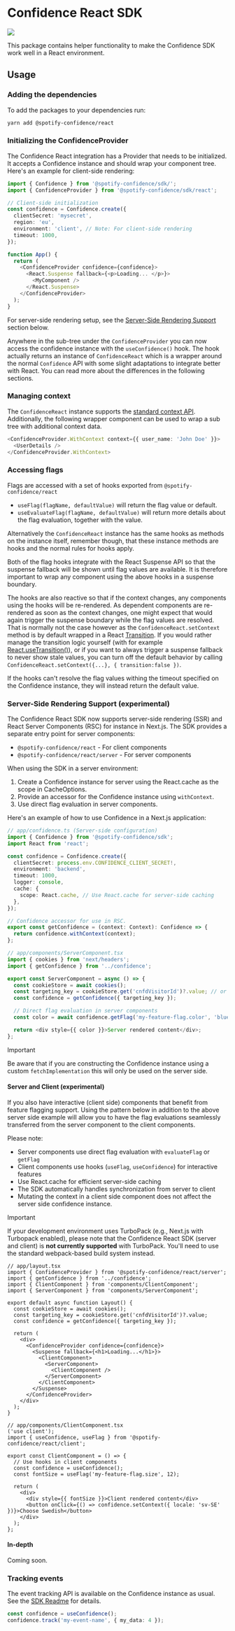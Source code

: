 # Confidence React SDK

![](https://img.shields.io/badge/lifecycle-beta-a0c3d2.svg)

This package contains helper functionality to make the Confidence SDK work well in a React environment.

## Usage

### Adding the dependencies

To add the packages to your dependencies run:

```sh
yarn add @spotify-confidence/react
```

### Initializing the ConfidenceProvider

The Confidence React integration has a Provider that needs to be initialized. It accepts a Confidence instance and should wrap your component tree. Here's an example for client-side rendering:

```ts
import { Confidence } from '@spotify-confidence/sdk/';
import { ConfidenceProvider } from '@spotify-confidence/sdk/react';

// Client-side initialization
const confidence = Confidence.create({
  clientSecret: 'mysecret',
  region: 'eu',
  environment: 'client', // Note: For client-side rendering
  timeout: 1000,
});

function App() {
  return (
    <ConfidenceProvider confidence={confidence}>
      <React.Suspense fallback={<p>Loading... </p>}>
        <MyComponent />
      </React.Suspense>
    </ConfidenceProvider>
  );
}
```

For server-side rendering setup, see the [Server-Side Rendering Support](#server-side-rendering-support) section below.

Anywhere in the sub-tree under the `ConfidenceProvider` you can now access the confidence instance with the `useConfidence()` hook. The hook actually returns an instance of `ConfidenceReact` which is a wrapper around the normal `Confidence` API with some slight adaptations to integrate better with React. You can read more about the differences in the following sections.

### Managing context

The `ConfidenceReact` instance supports the [standard context API](https://github.com/spotify/confidence-sdk-js/blob/main/packages/sdk/README.md#setting-the-context). Additionally, the following wrapper component can be used to wrap a sub tree with additional context data.

```ts
<ConfidenceProvider.WithContext context={{ user_name: 'John Doe' }}>
  <UserDetails />
</ConfidenceProvider.WithContext>
```

### Accessing flags

Flags are accessed with a set of hooks exported from `@spotify-confidence/react`

- `useFlag(flagName, defaultValue)` will return the flag value or default.
- `useEvaluateFlag(flagName, defaultValue)` will return more details about the flag evaluation, together with the value.

Alternatively the `ConfidenceReact` instance has the same hooks as methods on the instance itself, remember though, that these instance methods are hooks and the normal rules for hooks apply.

Both of the flag hooks integrate with the React Suspense API so that the suspense fallback will be shown until flag values are available. It is therefore important to wrap any component using the above hooks in a suspense boundary.

The hooks are also reactive so that if the context changes, any components using the hooks will be re-rendered. As dependent components are re-rendered as soon as the context changes, one might expect that would again trigger the suspense boundary while the flag values are resolved. That is normally not the case however as the `ConfidenceReact.setContext` method is by default wrapped in a React [Transition](https://react.dev/reference/react/startTransition). If you would rather manage the transition logic yourself (with for example [React.useTransition()](https://react.dev/reference/react/useTransition)), or if you want to always trigger a suspense fallback to never show stale values, you can turn off the default behavior by calling `ConfidenceReact.setContext({...}, { transition:false })`.

If the hooks can't resolve the flag values withing the timeout specified on the Confidence instance, they will instead return the default value.

### Server-Side Rendering Support (experimental)

The Confidence React SDK now supports server-side rendering (SSR) and React Server Components (RSC) for instance in Next.js. The SDK provides a separate entry point for server components:

- `@spotify-confidence/react` - For client components
- `@spotify-confidence/react/server` - For server components

When using the SDK in a server environment:

1. Create a Confidence instance for server using the React.cache as the scope in CacheOptions.
2. Provide an accessor for the Confidence instance using `withContext`.
3. Use direct flag evaluation in server components.

Here's an example of how to use Confidence in a Next.js application:

```ts
// app/confidence.ts (Server-side configuration)
import { Confidence } from '@spotify-confidence/sdk';
import React from 'react';

const confidence = Confidence.create({
  clientSecret: process.env.CONFIDENCE_CLIENT_SECRET!,
  environment: 'backend',
  timeout: 1000,
  logger: console,
  cache: {
    scope: React.cache, // Use React.cache for server-side caching
  },
});

// Confidence accessor for use in RSC.
export const getConfidence = (context: Context): Confidence => {
  return confidence.withContext(context);
};

// app/components/ServerComponent.tsx
import { cookies } from 'next/headers';
import { getConfidence } from '../confidence';

export const ServerComponent = async () => {
  const cookieStore = await cookies();
  const targeting_key = cookieStore.get('cnfdVisitorId')?.value; // or a unique targeting value of your choice
  const confidence = getConfidence({ targeting_key });

  // Direct flag evaluation in server components
  const color = await confidence.getFlag('my-feature-flag.color', 'blue');

  return <div style={{ color }}>Server rendered content</div>;
};
```

> [!IMPORTANT]
> Be aware that if you are constructing the Confidence instance using a custom `fetchImplementation` this will only be used on the server side.

#### Server and Client (experimental)

If you also have interactive (client side) components that benefit from feature flagging support.
Using the pattern below in addition to the above server side example will allow you to have the flag evaluations
seamlessly transferred from the server component to the client components.

Please note:

- Server components use direct flag evaluation with `evaluateFlag` or `getFlag`
- Client components use hooks (`useFlag`, `useConfidence`) for interactive features
- Use React.cache for efficient server-side caching
- The SDK automatically handles synchronization from server to client
- Mutating the context in a client side component does not affect the server side confidence instance.

> [!IMPORTANT]
> If your development environment uses TurboPack (e.g., Next.js with Turbopack enabled), please note that the
> Confidence React SDK (server and client) is **not currently supported** with TurboPack. You'll need to use the standard webpack-based build system instead.

```tsx
// app/layout.tsx
import { ConfidenceProvider } from '@spotify-confidence/react/server';
import { getConfidence } from '../confidence';
import { ClientComponent } from 'components/ClientComponent';
import { ServerComponent } from 'components/ServerComponent';

export default async function Layout() {
  const cookieStore = await cookies();
  const targeting_key = cookieStore.get('cnfdVisitorId')?.value;
  const confidence = getConfidence({ targeting_key });

  return (
    <div>
      <ConfidenceProvider confidence={confidence}>
        <Suspense fallback={<h1>Loading...</h1>}>
          <ClientComponent>
            <ServerComponent>
              <ClientComponent />
            </ServerComponent>
          </ClientComponent>
        </Suspense>
      </ConfidenceProvider>
    </div>
  );
}

// app/components/ClientComponent.tsx
('use client');
import { useConfidence, useFlag } from '@spotify-confidence/react/client';

export const ClientComponent = () => {
  // Use hooks in client components
  const confidence = useConfidence();
  const fontSize = useFlag('my-feature-flag.size', 12);

  return (
    <div>
      <div style={{ fontSize }}>Client rendered content</div>
      <button onClick={() => confidence.setContext({ locale: 'sv-SE' })}>Choose Swedish</button>
    </div>
  );
};
```

#### In-depth

Coming soon.

### Tracking events

The event tracking API is available on the Confidence instance as usual. See the [SDK Readme](https://github.com/spotify/confidence-sdk-js/blob/main/packages/sdk/README.md#event-tracking) for details.

```ts
const confidence = useConfidence();
confidence.track('my-event-name', { my_data: 4 });
```
